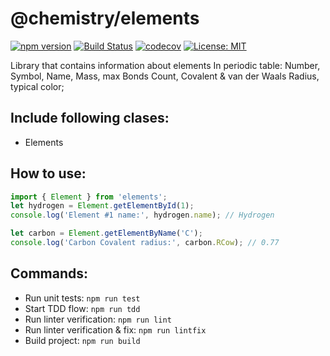 # @chemistry/elements

[![npm version](https://badge.fury.io/js/%40chemistry%2Felements.svg)](https://badge.fury.io/js/%40chemistry%2Felements)
[![Build Status](https://travis-ci.com/chemistry/chem-js-lib.svg?branch=master)](https://travis-ci.org/chemistry/chem-js-lib)
[![codecov](https://codecov.io/gh/chemistry/chem-js-lib/branch/master/graph/badge.svg)](https://codecov.io/gh/chemistry/chem-js-lib)
[![License: MIT](https://img.shields.io/badge/License-MIT-yellow.svg)](https://opensource.org/licenses/MIT)

Library that contains information about elements In periodic table: Number, Symbol, Name, Mass, max Bonds Count, Covalent & van der Waals Radius, typical color;


## Include following clases:
  * Elements

## How to use:
```javascript
import { Element } from 'elements';
let hydrogen = Element.getElementById(1);
console.log('Element #1 name:', hydrogen.name); // Hydrogen

let carbon = Element.getElementByName('C');
console.log('Carbon Covalent radius:', carbon.RCow); // 0.77
```
## Commands:
  * Run unit tests: `npm run test`
  * Start TDD flow: `npm run tdd`
  * Run linter verification: `npm run lint`
  * Run linter verification & fix: `npm run lintfix`
  * Build project: `npm run build`
